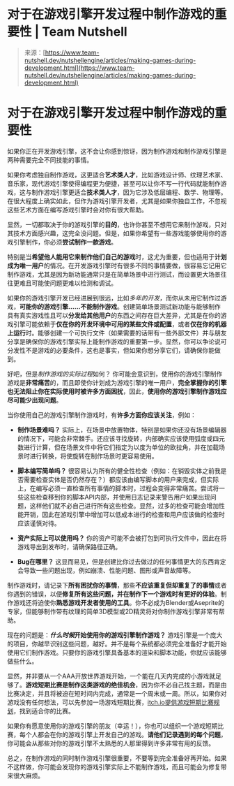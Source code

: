 <!--yml

分类：未分类

日期：2024-05-29 13:25:52

-->

# 对于在游戏引擎开发过程中制作游戏的重要性 | Team Nutshell

> 来源：[https://www.team-nutshell.dev/nutshellengine/articles/making-games-during-development.html](https://www.team-nutshell.dev/nutshellengine/articles/making-games-during-development.html)

# 对于在游戏引擎开发过程中制作游戏的重要性

如果你正在开发游戏引擎，这不会让你感到惊讶，因为制作游戏和制作游戏引擎是两种需要完全不同技能的事情。

如果你考虑独自制作游戏，这更适合**艺术类人才**，比如游戏设计师、纹理艺术家、音乐家，现代游戏引擎使得编程更为便捷，甚至可以让你不写一行代码就能制作游戏，这与制作游戏引擎更适合**技术类人才**，因为它涉及低层编程、数学、物理等。在很大程度上确实如此，但作为游戏引擎开发者，尤其是如果你独自工作，不忽视这些艺术方面在编写游戏引擎时会对你有很大帮助。

显然，一切都取决于你的游戏引擎的**目的**，也许你甚至不想用它来制作游戏，只对其技术方面感兴趣，这完全没问题。但是，如果你希望有一些游戏能够使用你的游戏引擎制作，你必须**尝试制作一款游戏**。

特别是当**希望他人能用它来制作他们自己的游戏**时，这尤为重要，但也适用于**计划成为唯一用户**的情况。在开发游戏引擎时有很多不同的事情要做，很容易忘记用它制作游戏，尤其是因为新功能通常只是在简单场景中进行测试，而设置更大场景往往更难且可能使问题更难以检测和调试。

如果你的游戏引擎开发已经进展到很远，比如*多年的开发*，而你从未用它制作过游戏，**可能你的游戏引擎……不能制作游戏**。创建简单场景测试新功能与能够制作具有真实游戏性且可以**分发给其他用户**的东西之间存在巨大差异，尤其是在你的游戏引擎可能依赖于**仅在你的开发环境中可用的某些文件或配置**，或者**仅在你的机器上运行**时。能够创建一个可执行文件（如果需要的话带有一些外部文件）并与朋友分享是确保你的游戏引擎实际上能制作游戏的重要第一步。显然，你可以争论说可分发性不是游戏的必要条件，这也是事实，但如果你想分享它们，请确保你能做到。

好吧，但是*制作游戏的实际过程*如何？ 你可能会意识到，使用你的游戏引擎制作游戏是**非常痛苦**的，而且即使你计划成为游戏引擎的唯一用户，**完全掌握你的引擎也无法阻止你在实际使用时被许多方面困扰**，因此，**使用你的游戏引擎制作游戏应尽可能少出现问题**。

当你使用自己的游戏引擎制作游戏时，有**许多方面你应该关注**，例如：

+   **制作场景难吗？** 实际上，在场景中放置物体，特别是如果你还没有场景编辑器的情况下，可能会非常棘手。还应该寻找旋转，内部确实应该使用弧度或四元数进行计算，但在场景文件中将它们指定为以度为单位的欧拉角，并在加载场景时进行转换，将使旋转在制作场景时更容易使用。

+   **脚本编写简单吗？** 很容易认为所有的健全性检查（例如：在销毁实体之前我是否需要检查实体是否仍然存在？）都应该由编写脚本的用户来完成，但实际上，在编写必须一直检查所有事情的脚本时，过程会变得非常痛苦。尝试将一些这些检查移到你的脚本API内部，并使用日志记录来警告用户如果出现问题，这样他们就不必自己进行所有这些检查。显然，过多的检查可能会增加性能开销，因此在游戏引擎中增加可以低成本进行的检查和用户应该做的检查时应该谨慎对待。

+   **资产实际上可以使用吗？** 你的资产可能不会被打包到可执行文件中，因此在将游戏导出到发布时，请确保路径正确。

+   **Bug在哪里？** 这显而易见，但是创建比你过去做过的任何事情更大的东西肯定会导致一些问题出现，例如崩溃、性能问题、图形或声音故障等。

制作游戏时，请记录下**所有困扰你的事情**，那些**不应该重复但却重复了的事情**或者你遇到的错误，以便**修复所有这些问题，并在制作下一个游戏时有更好的体验**。制作游戏还将迫使你**熟悉游戏开发者使用的工具**。你不必成为Blender或Aseprite的专家，但能够制作带有纹理的简单3D模型或2D精灵将对你制作游戏引擎非常有帮助。

现在的问题是：***什么时候*开始使用你的游戏引擎制作游戏？** 游戏引擎是一个庞大的项目，你越早识别这些问题，越好。并不是每个系统都必须完全准备好才能开始使用它们制作游戏。只要你的游戏引擎具备基本的渲染和脚本功能，你就应该能够做些什么。

显然，并非要从一个AAA开放世界游戏开始，一个能在几天内完成的小游戏就足够了。**游戏短期比赛是制作这类游戏的绝佳机会**，因为你不必自己找主题，而是由比赛决定，并且将被迫在短时间内完成，通常是一个周末或一周。所以，如果你对游戏没有任何想法，可以先参加一场游戏短期比赛，[itch.io提供游戏短期比赛规划](https://itch.io/jams)，找到适合你的比赛。

如果你有愿意使用你的游戏引擎的朋友（幸运！），你也可以组织一个游戏短期比赛，每个人都会在你的游戏引擎上开发自己的游戏。**请他们记录遇到的每个问题**，你可能会从那些对你的游戏引擎不太熟悉的人那里得到许多非常有用的反馈。

总之，在制作游戏的同时制作游戏引擎很重要，不要等到完全准备好再开始。如果不这样做，你可能会发现你的游戏引擎实际上不能制作游戏，而且可能会为修复带来很大麻烦。
